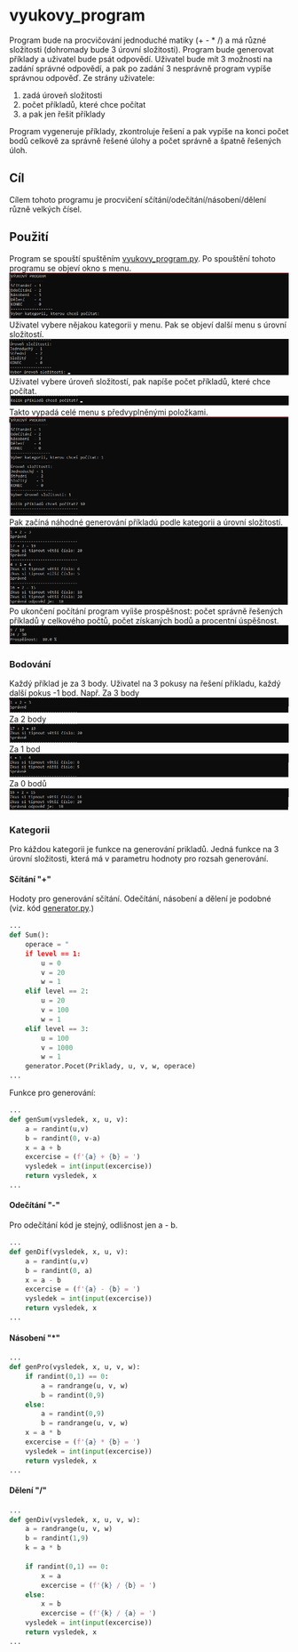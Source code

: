 # vyukovy_program

Program bude na procvičování jednoduché matiky (+ - * /) a má různé složitosti (dohromady bude 3 úrovní složitosti).
Program bude generovat příklady a uživatel bude psát odpovědí. Uživatel bude mít 3 možnosti na zadání správné odpovědí, a pak po zadání 3 nesprávně program vypíše správnou odpověď.
Ze strány uživatele:
1) zadá úroveň složitosti
2) počet příkladů, které chce počítat
3) a pak jen řešit příklady

Program vygeneruje příklady, zkontroluje řešení a pak vypíše na konci počet bodů celkově za správně řešené úlohy a počet správně a špatně řešených úloh.


## Cíl

Cílem tohoto programu je procvičení sčítání/odečítání/násobení/dělení různě velkých čísel.


## Použití

Program se spouští spuštěním [vyukovy_program.py](vyukovy_program.py). Po spouštění tohoto programu se objeví okno s menu.
![menu_1](Pictures/menu_1.png)
Uživatel vybere nějakou kategorii y menu. Pak se objeví další menu s úrovní složitostí.
![menu_2](Pictures/menu_2.png)
Uživatel vybere úroveň složitostí, pak napíše počet příkladů, které chce počítat.
![menu_3](Pictures/menu_3.png)
Takto vypadá celé menu s předvyplněnými položkami.
![menu](Pictures/menu.png)
Pak začíná náhodné generování příkladú podle kategorii a úrovní složitostí.
![priklady](Pictures/priklady.png)
Po ukončení počítání program vyíiše prospěšnost: počet správně řešených příkladů y celkového počtů, počet získaných bodů a procentní úspěšnost.
![prospech](Pictures/prospech.png)

### Bodování

Každý příklad je za 3 body. Uživatel na 3 pokusy na řešení příkladu, každý další pokus -1 bod. Např. 
Za 3 body
![b_3](Pictures/b_3.png)
Za 2 body
![b_2](Pictures/b_2.png)
Za 1 bod
![b_1](Pictures/b_1.png)
Za 0 bodů
![b_0](Pictures/b_0.png)

### Kategorii

Pro káždou kategorii je funkce na generování prikladů. Jedná funkce na 3 úrovní složitosti, která má v parametru hodnoty pro rozsah generování.

#### Sčítání "+"
Hodoty pro generování sčítání. Odečítání, násobení a dělení je podobné (viz. kód [generator.py](generator.py).)
```python
...
def Sum():
    operace = "
    if level == 1:
        u = 0
        v = 20
        w = 1
    elif level == 2:
        u = 20
        v = 100
        w = 1
    elif level == 3:
        u = 100
        v = 1000
        w = 1
    generator.Pocet(Priklady, u, v, w, operace)
...
```

Funkce pro generování:
```python
...
def genSum(vysledek, x, u, v):
    a = randint(u,v)
    b = randint(0, v-a)
    x = a + b
    excercise = (f'{a} + {b} = ')
    vysledek = int(input(excercise))        
    return vysledek, x     
...
```

#### Odečítání "-"
Pro odečítání kód je stejný, odlišnost jen a - b.

```python
...
def genDif(vysledek, x, u, v):
    a = randint(u,v)
    b = randint(0, a)
    x = a - b
    excercise = (f'{a} - {b} = ')
    vysledek = int(input(excercise))        
    return vysledek, x     
...
```

#### Násobení "*"
```python
...
def genPro(vysledek, x, u, v, w):
    if randint(0,1) == 0:
        a = randrange(u, v, w)
        b = randint(0,9)
    else:
        a = randint(0,9)
        b = randrange(u, v, w)
    x = a * b
    excercise = (f'{a} * {b} = ')
    vysledek = int(input(excercise))
    return vysledek, x
...
```

#### Dělení "/"

```python
...
def genDiv(vysledek, x, u, v, w):
    a = randrange(u, v, w)
    b = randint(1,9)
    k = a * b
        
    if randint(0,1) == 0:
        x = a
        excercise = (f'{k} / {b} = ')
    else:
        x = b
        excercise = (f'{k} / {a} = ')
    vysledek = int(input(excercise))
    return vysledek, x
...
```

